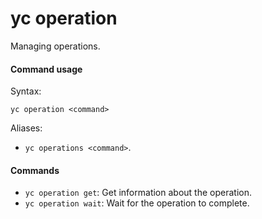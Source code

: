 # yc operation

Managing operations.

#### Command usage

Syntax:

`yc operation <command>`

Aliases:

- `yc operations <command>`.

#### Commands

- `yc operation get`: Get information about the operation.
- `yc operation wait`: Wait for the operation to complete.
